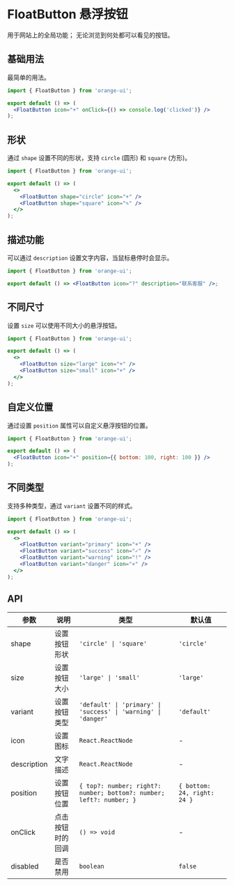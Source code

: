# FloatButton 悬浮按钮

用于网站上的全局功能；
无论浏览到何处都可以看见的按钮。

## 基础用法

最简单的用法。

```jsx
import { FloatButton } from 'orange-ui';

export default () => (
  <FloatButton icon="+" onClick={() => console.log('clicked')} />
);
```

## 形状

通过 `shape` 设置不同的形状，支持 `circle` (圆形) 和 `square` (方形)。

```jsx
import { FloatButton } from 'orange-ui';

export default () => (
  <>
    <FloatButton shape="circle" icon="+" />
    <FloatButton shape="square" icon="✎" />
  </>
);
```

## 描述功能

可以通过 `description` 设置文字内容，当鼠标悬停时会显示。

```jsx
import { FloatButton } from 'orange-ui';

export default () => <FloatButton icon="?" description="联系客服" />;
```

## 不同尺寸

设置 `size` 可以使用不同大小的悬浮按钮。

```jsx
import { FloatButton } from 'orange-ui';

export default () => (
  <>
    <FloatButton size="large" icon="+" />
    <FloatButton size="small" icon="+" />
  </>
);
```

## 自定义位置

通过设置 `position` 属性可以自定义悬浮按钮的位置。

```jsx
import { FloatButton } from 'orange-ui';

export default () => (
  <FloatButton icon="+" position={{ bottom: 100, right: 100 }} />
);
```

## 不同类型

支持多种类型，通过 `variant` 设置不同的样式。

```jsx
import { FloatButton } from 'orange-ui';

export default () => (
  <>
    <FloatButton variant="primary" icon="+" />
    <FloatButton variant="success" icon="✓" />
    <FloatButton variant="warning" icon="!" />
    <FloatButton variant="danger" icon="×" />
  </>
);
```

## API

| 参数        | 说明             | 类型                                                                | 默认值                      |
| ----------- | ---------------- | ------------------------------------------------------------------- | --------------------------- |
| shape       | 设置按钮形状     | `'circle' \| 'square'`                                              | `'circle'`                  |
| size        | 设置按钮大小     | `'large' \| 'small'`                                                | `'large'`                   |
| variant     | 设置按钮类型     | `'default' \| 'primary' \| 'success' \| 'warning' \| 'danger'`      | `'default'`                 |
| icon        | 设置图标         | `React.ReactNode`                                                   | -                           |
| description | 文字描述         | `React.ReactNode`                                                   | -                           |
| position    | 设置按钮位置     | `{ top?: number; right?: number; bottom?: number; left?: number; }` | `{ bottom: 24, right: 24 }` |
| onClick     | 点击按钮时的回调 | `() => void`                                                        | -                           |
| disabled    | 是否禁用         | `boolean`                                                           | `false`                     |
